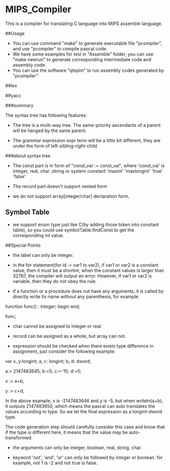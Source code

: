 # MIPS_Compiler
This is a compiler for translating C language into MIPS assemble language.

##Usage
* You can use command "make" to generate executable file "pcompiler", and use "pcompiler" to compile pascal code.
* We have some examples for test in "Assemble" folder, you can use "make newrun" to generate corresponding intermediate code and assembly code.
* You can use the software "qtspim" to run assembly codes generated by "pcompiler".


##lex

##yacc

###summary

The syntax tree has following features:

* The tree is a multi-way tree. The same-priority ascendants of a parent will be hanged by the same parent.

* The grammar expression expr term will be a little bit different, they are under the form of left-sibling-right-child

###about syntax tree

* The const part is in form of "const_var := const_val", where 'const_val' is integer, real, char ,string or system constant 'maxint' 'maxlongint' 'true' 'false'

* The record part doesn't support nested form

* we do not support array[integer/char] declaration form, 

## Symbol Table

* we support enum type just like C(by adding those token into constant table), so you could use symbolTable.findConst to get the corresponding int value.

##Special Points

* the label can only be integer.

* in the for statement(for id := var1 to var2), if var1 or var2 is a constant value, then it must be a shortint, when the constant values is larger than 32767, the compiler will output an error. However, if var1 or var2 is variable, then they do not obey the rule.

* if a function or a procedure does not have any arguments, it is called by directly write its name without any parenthesis, for example:

function func() : integer;
begin
end;

func;

* char cannot be assigned to integer or real.

* record can be assigned as a whole, but array can not.

* expression should be checked when there exists type difference in assignment, just consider the following example:

var
x, y:longint;
a, c: longint;
b, d: dword;

a:= 2147483645;
b:=5;
c:=-10;
d:=5;

x := a+b;

y := c+d;

In the above example, x is -2147483646 and y is -5, but when writeln(a+b), it outputs 2147483650, which means the pascal can auto translates the values according to type. So we let the final expression as a longint-dword type.

The code generation step should carefully consider this case and know that if the type is different here, it means that the value may be auto-transformed.

* the arguments can only be integer, boolean, real, string, char.

* keyword 'not', 'and', 'or' can only be followed by integer or boolean. for example, not 1 is -2 and not true is false.




